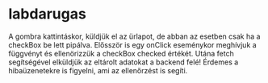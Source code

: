# labdarugas
A gombra kattintáskor, küldjük el az ürlapot, de abban az esetben csak ha a checkBox be lett pipálva.
Elősször is egy onClick eseménykor meghívjuk a függvényt és ellenörizzük a checkBox checked értékét.
Utána fetch segítségével elküldjük az eltárolt adatokat a backend felé!
Érdemes a hibaüzenetekre is figyelni, ami az ellenőrzést is segíti.


